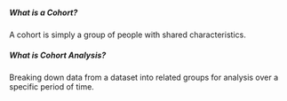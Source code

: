 <h5> What is a Cohort? </h5>
A cohort is simply a group of people with shared characteristics.

<h5>What is Cohort Analysis?</h5>
Breaking down data from a dataset into related groups for analysis over a specific period of time.
